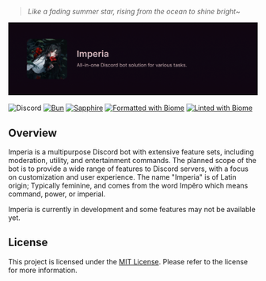 >  *Like a fading summer star, rising from the ocean to shine bright~*

![Header](.github/assets/banner.png)

![Discord](https://img.shields.io/badge/Discord_Bot-%235865F2.svg?style=flat&logo=discord&logoColor=white)
[![Bun](https://img.shields.io/badge/Powered_by-Bun-%23000000.svg?style=flat&logo=bun&logoColor=white)](https://bun.sh/)
[![Sapphire](https://img.shields.io/badge/Built_with-Sapphire-%235865F2.svg?logo=typescript&logoColor=white)](https://sapphirejs.dev/)
[![Formatted with Biome](https://img.shields.io/badge/Formatted_with-Biome-60a5fa?style=flat&logo=biome&logoColor=white)](https://biomejs.dev/)
[![Linted with Biome](https://img.shields.io/badge/Linted_with-Biome-60a5fa?style=flat&logo=biome&logoColor=white)](https://biomejs.dev)

## Overview

Imperia is a multipurpose Discord bot with extensive feature sets, including moderation, utility, and entertainment commands. The planned scope of the bot is to provide a wide range of features to Discord servers, with a focus on customization and user experience. The name "Imperia" is of Latin origin; Typically feminine, and comes from the word Impĕro which means command, power, or imperial.

Imperia is currently in development and some features may not be available yet.

## License

This project is licensed under the [MIT License](LICENSE). Please refer to the license for more information.
